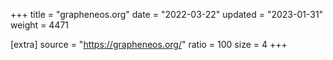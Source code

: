 +++
title = "grapheneos.org"
date = "2022-03-22"
updated = "2023-01-31"
weight = 4471

[extra]
source = "https://grapheneos.org/"
ratio = 100
size = 4
+++
